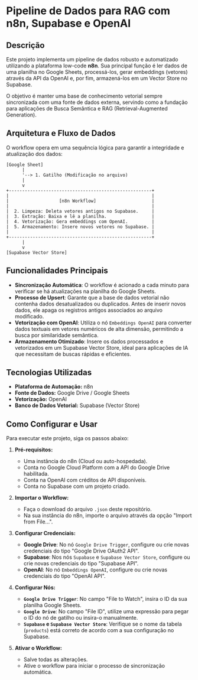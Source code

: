 
# Pipeline de Dados para RAG com n8n, Supabase e OpenAI

## Descrição

Este projeto implementa um pipeline de dados robusto e automatizado utilizando a plataforma low-code **n8n**. Sua principal função é ler dados de uma planilha no Google Sheets, processá-los, gerar embeddings (vetores) através da API da OpenAI e, por fim, armazená-los em um Vector Store no Supabase.

O objetivo é manter uma base de conhecimento vetorial sempre sincronizada com uma fonte de dados externa, servindo como a fundação para aplicações de Busca Semântica e RAG (Retrieval-Augmented Generation).

## Arquitetura e Fluxo de Dados

O workflow opera em uma sequência lógica para garantir a integridade e atualização dos dados:

```
[Google Sheet]
      |
      '--> 1. Gatilho (Modificação no arquivo)
      |
      v
+------------------------------------------------------+
|                                                      |
|                   [n8n Workflow]                     |
|                                                      |
|  2. Limpeza: Deleta vetores antigos no Supabase.     |
|  3. Extração: Baixa e lê a planilha.                 |
|  4. Vetorização: Gera embeddings com OpenAI.         |
|  5. Armazenamento: Insere novos vetores no Supabase. |
|                                                      |
+------------------------------------------------------+
      |
      v
[Supabase Vector Store]
```

## Funcionalidades Principais

* **Sincronização Automática**: O workflow é acionado a cada minuto para verificar se há atualizações na planilha do Google Sheets.
* **Processo de Upsert**: Garante que a base de dados vetorial não contenha dados desatualizados ou duplicados. Antes de inserir novos dados, ele apaga os registros antigos associados ao arquivo modificado.
* **Vetorização com OpenAI**: Utiliza o nó `Embeddings OpenAI` para converter dados textuais em vetores numéricos de alta dimensão, permitindo a busca por similaridade semântica.
* **Armazenamento Otimizado**: Insere os dados processados e vetorizados em um Supabase Vector Store, ideal para aplicações de IA que necessitam de buscas rápidas e eficientes.

## Tecnologias Utilizadas

* **Plataforma de Automação:** n8n
* **Fonte de Dados:** Google Drive / Google Sheets
* **Vetorização:** OpenAI
* **Banco de Dados Vetorial:** Supabase (Vector Store)

## Como Configurar e Usar

Para executar este projeto, siga os passos abaixo:

1.  **Pré-requisitos:**
    * Uma instância do n8n (Cloud ou auto-hospedada).
    * Conta no Google Cloud Platform com a API do Google Drive habilitada.
    * Conta na OpenAI com créditos de API disponíveis.
    * Conta no Supabase com um projeto criado.

2.  **Importar o Workflow:**
    * Faça o download do arquivo `.json` deste repositório.
    * Na sua instância do n8n, importe o arquivo através da opção "Import from File...".

3.  **Configurar Credenciais:**
    * **Google Drive**: No nó `Google Drive Trigger`, configure ou crie novas credenciais do tipo "Google Drive OAuth2 API".
    * **Supabase**: Nos nós `Supabase` e `Supabase Vector Store`, configure ou crie novas credenciais do tipo "Supabase API".
    * **OpenAI**: No nó `Embeddings OpenAI`, configure ou crie novas credenciais do tipo "OpenAI API".

4.  **Configurar Nós:**
    * **`Google Drive Trigger`**: No campo "File to Watch", insira o ID da sua planilha Google Sheets.
    * **`Google Drive`**: No campo "File ID", utilize uma expressão para pegar o ID do nó de gatilho ou insira-o manualmente.
    * **`Supabase` e `Supabase Vector Store`**: Verifique se o nome da tabela (`products`) está correto de acordo com a sua configuração no Supabase.

5.  **Ativar o Workflow:**
    * Salve todas as alterações.
    * Ative o workflow para iniciar o processo de sincronização automática.
